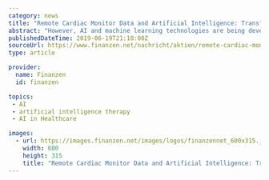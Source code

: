 ```yaml
---
category: news
title: "Remote Cardiac Monitor Data and Artificial Intelligence: Transforming Clinical Applications for Heart Patients"
abstract: "However, AI and machine learning technologies are being developed to make care pathways, treatment and real-time visualization of cardiac anomalies and subsequent therapy more effective. Artificial intelligence (AI) and machine learning capabilities may ..."
publishedDateTime: 2019-06-19T21:10:00Z
sourceUrl: https://www.finanzen.net/nachricht/aktien/remote-cardiac-monitor-data-and-artificial-intelligence-transforming-clinical-applications-for-heart-patients-7627885
type: article

provider:
  name: Finanzen
  id: finanzen

topics:
 - AI
 - artificial intelligence therapy
 - AI in Healthcare

images:
  - url: https://images.finanzen.net/images/logos/finanzennet_600x315.jpg
    width: 600
    height: 315
    title: "Remote Cardiac Monitor Data and Artificial Intelligence: Transforming Clinical Applications for Heart Patients"
---
```

